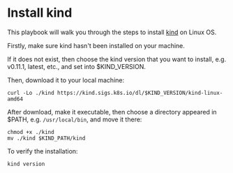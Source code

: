 # Install kind

This playbook will walk you through the steps to install [kind](https://kind.sigs.k8s.io/) on Linux OS.

Firstly, make sure kind hasn't been installed on your machine.
<!--shell
test-kind
-->

If it does not exist, then choose the kind version that you want to install, e.g. v0.11.1, latest, etc., and set into $KIND_VERSION.
<!--shell
KIND_VERSION=latest
var::input-required "Please input the kind version that you want to install" KIND_VERSION
-->

Then, download it to your local machine:
```shell
curl -Lo ./kind https://kind.sigs.k8s.io/dl/$KIND_VERSION/kind-linux-amd64
```

After download, make it executable, then choose a directory appeared in $PATH, e.g. `/usr/local/bin`, and move it there:
<!--shell
echo PATH=$PATH
KIND_PATH=/usr/local/bin
var::input-required "Please input the directory that you want to move to" KIND_PATH
-->
```shell
chmod +x ./kind
mv ./kind $KIND_PATH/kind
```

To verify the installation:
```shell
kind version
```